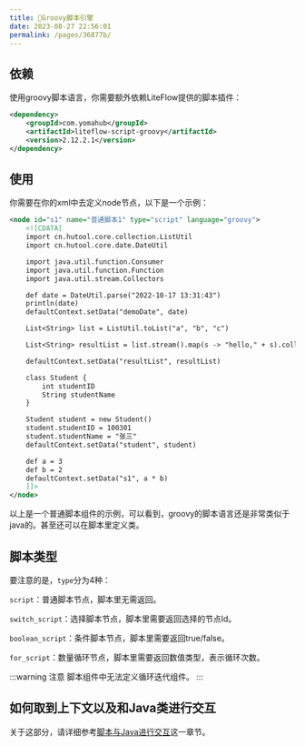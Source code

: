 ```yaml
---
title: 🥏Groovy脚本引擎
date: 2023-08-27 22:56:01
permalink: /pages/36877b/
---
```


## 依赖

使用groovy脚本语言，你需要额外依赖LiteFlow提供的脚本插件：

```xml
<dependency>
    <groupId>com.yomahub</groupId>
    <artifactId>liteflow-script-groovy</artifactId>
    <version>2.12.2.1</version>
</dependency>
```

## 使用

你需要在你的xml中去定义node节点，以下是一个示例：

```xml
<node id="s1" name="普通脚本1" type="script" language="groovy">
    <![CDATA[
    import cn.hutool.core.collection.ListUtil
    import cn.hutool.core.date.DateUtil

    import java.util.function.Consumer
    import java.util.function.Function
    import java.util.stream.Collectors

    def date = DateUtil.parse("2022-10-17 13:31:43")
    println(date)
    defaultContext.setData("demoDate", date)

    List<String> list = ListUtil.toList("a", "b", "c")

    List<String> resultList = list.stream().map(s -> "hello," + s).collect(Collectors.toList())

    defaultContext.setData("resultList", resultList)

    class Student {
        int studentID
        String studentName
    }

    Student student = new Student()
    student.studentID = 100301
    student.studentName = "张三"
    defaultContext.setData("student", student)

    def a = 3
    def b = 2
    defaultContext.setData("s1", a * b)
    ]]>
</node>
```

以上是一个普通脚本组件的示例，可以看到，groovy的脚本语言还是非常类似于java的。甚至还可以在脚本里定义类。

## 脚本类型

要注意的是，`type`分为4种：

`script`：普通脚本节点，脚本里无需返回。

`switch_script`：选择脚本节点，脚本里需要返回选择的节点Id。

`boolean_script`：条件脚本节点，脚本里需要返回true/false。

`for_script`：数量循环节点，脚本里需要返回数值类型，表示循环次数。

:::warning 注意
脚本组件中无法定义循环迭代组件。
:::

## 如何取到上下文以及和Java类进行交互

关于这部分，请详细参考[脚本与Java进行交互](/pages/d861c8/)这一章节。